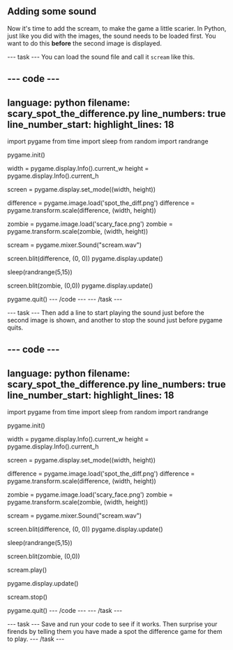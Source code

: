 ## Adding some sound

Now it's time to add the scream, to make the game a little scarier. In Python, just like you did with the images, the sound needs to be loaded first. You want to do this **before** the second image is displayed.

--- task ---
You can load the sound file and call it `scream` like this.

--- code ---
---
language: python
filename: scary_spot_the_difference.py
line_numbers: true
line_number_start: 
highlight_lines: 18
---
import pygame
from time import sleep
from random import randrange

pygame.init()

width = pygame.display.Info().current_w
height = pygame.display.Info().current_h

screen = pygame.display.set_mode((width, height))

difference = pygame.image.load('spot_the_diff.png')
difference = pygame.transform.scale(difference, (width, height))

zombie = pygame.image.load('scary_face.png')
zombie = pygame.transform.scale(zombie, (width, height))

scream = pygame.mixer.Sound("scream.wav")

screen.blit(difference, (0, 0))
pygame.display.update()

sleep(randrange(5,15))

screen.blit(zombie, (0,0))
pygame.display.update()

pygame.quit()
--- /code ---
--- /task ---

--- task ---
Then add a line to start playing the sound just before the second image is shown, and another to stop the sound just before pygame quits.

--- code ---
---
language: python
filename: scary_spot_the_difference.py
line_numbers: true
line_number_start: 
highlight_lines: 18
---
import pygame
from time import sleep
from random import randrange

pygame.init()

width = pygame.display.Info().current_w
height = pygame.display.Info().current_h

screen = pygame.display.set_mode((width, height))

difference = pygame.image.load('spot_the_diff.png')
difference = pygame.transform.scale(difference, (width, height))

zombie = pygame.image.load('scary_face.png')
zombie = pygame.transform.scale(zombie, (width, height))

scream = pygame.mixer.Sound("scream.wav")

screen.blit(difference, (0, 0))
pygame.display.update()

sleep(randrange(5,15))

screen.blit(zombie, (0,0))

scream.play()

pygame.display.update()

scream.stop()

pygame.quit()
--- /code ---
--- /task ---

--- task ---
Save and run your code to see if it works. Then surprise your firends by telling them you have made a spot the difference game for them to play.
--- /task ---
